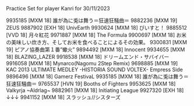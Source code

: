 Practice Set for player Kanri for 30/11/2023

9935185 [MXM 18] 誰が為に兎は舞う＝狂速狂騒曲＝
9882236 [MXM 19] ZEUS
9887902 [EXH 18] UnivEarth
9930624 [MXM 18] びいすと！
9885512 [VVD 18] 月々紅花
9971887 [MXM 18] The Formula
9900697 [MXM 18] お米の美味しい炊き方、そしてお米を食べることによるその効果。
9300831 [MXM 19] ピアノ協奏曲第１番”蠍火”
9894492 [MXM 18] Innocent
9934655 [MXM 18] BLAZING_LAZER
9918538 [MXM 18] ドリームエンド・サバイバー
9916058 [MXM 18] Mynarco(Nagomu 2Step Remix)
9698885 [MXM 19] KAC 2013 ULTIMATE MEDLEY -HISTORIA SOUND VOLTEX- Empress Side
9896496 [MXM 18] Gamerz FestivaL
9935185 [MXM 18] 誰が為に兎は舞う＝狂速狂騒曲＝
9765537 [HVN 19] Booths of Fighters
9953625 [MXM 18] Valkyrja ~Aldrlag~
9882961 [MXM 18] Initiating League
9927320 [EXH 18] ↓↓↓
9941152 [MXM 18] スラッシュ//シスターズ
